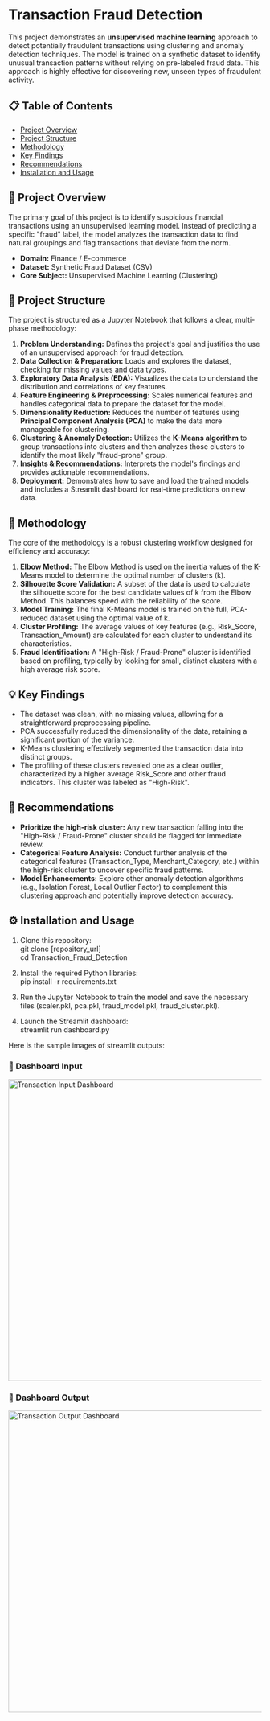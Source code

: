 
# **Transaction Fraud Detection**

This project demonstrates an **unsupervised machine learning** approach to detect potentially fraudulent transactions using clustering and anomaly detection techniques. The model is trained on a synthetic dataset to identify unusual transaction patterns without relying on pre-labeled fraud data. This approach is highly effective for discovering new, unseen types of fraudulent activity.

## **📋 Table of Contents**

* [Project Overview](https://www.google.com/search?q=%23project-overview)  
* [Project Structure](https://www.google.com/search?q=%23project-structure)  
* [Methodology](https://www.google.com/search?q=%23methodology)  
* [Key Findings](https://www.google.com/search?q=%23key-findings)  
* [Recommendations](https://www.google.com/search?q=%23recommendations)  
* [Installation and Usage](https://www.google.com/search?q=%23installation-and-usage)

## **📝 Project Overview**

The primary goal of this project is to identify suspicious financial transactions using an unsupervised learning model. Instead of predicting a specific "fraud" label, the model analyzes the transaction data to find natural groupings and flag transactions that deviate from the norm.

* **Domain:** Finance / E-commerce  
* **Dataset:** Synthetic Fraud Dataset (CSV)  
* **Core Subject:** Unsupervised Machine Learning (Clustering)

## **📁 Project Structure**

The project is structured as a Jupyter Notebook that follows a clear, multi-phase methodology:

1. **Problem Understanding:** Defines the project's goal and justifies the use of an unsupervised approach for fraud detection.  
2. **Data Collection & Preparation:** Loads and explores the dataset, checking for missing values and data types.  
3. **Exploratory Data Analysis (EDA):** Visualizes the data to understand the distribution and correlations of key features.  
4. **Feature Engineering & Preprocessing:** Scales numerical features and handles categorical data to prepare the dataset for the model.  
5. **Dimensionality Reduction:** Reduces the number of features using **Principal Component Analysis (PCA)** to make the data more manageable for clustering.  
6. **Clustering & Anomaly Detection:** Utilizes the **K-Means algorithm** to group transactions into clusters and then analyzes those clusters to identify the most likely "fraud-prone" group.  
7. **Insights & Recommendations:** Interprets the model's findings and provides actionable recommendations.  
8. **Deployment:** Demonstrates how to save and load the trained models and includes a Streamlit dashboard for real-time predictions on new data.

## **🧠 Methodology**

The core of the methodology is a robust clustering workflow designed for efficiency and accuracy:

1. **Elbow Method:** The Elbow Method is used on the inertia values of the K-Means model to determine the optimal number of clusters (k).  
2. **Silhouette Score Validation:** A subset of the data is used to calculate the silhouette score for the best candidate values of k from the Elbow Method. This balances speed with the reliability of the score.  
3. **Model Training:** The final K-Means model is trained on the full, PCA-reduced dataset using the optimal value of k.  
4. **Cluster Profiling:** The average values of key features (e.g., Risk\_Score, Transaction\_Amount) are calculated for each cluster to understand its characteristics.  
5. **Fraud Identification:** A "High-Risk / Fraud-Prone" cluster is identified based on profiling, typically by looking for small, distinct clusters with a high average risk score.

## **💡 Key Findings**

* The dataset was clean, with no missing values, allowing for a straightforward preprocessing pipeline.  
* PCA successfully reduced the dimensionality of the data, retaining a significant portion of the variance.  
* K-Means clustering effectively segmented the transaction data into distinct groups.  
* The profiling of these clusters revealed one as a clear outlier, characterized by a higher average Risk\_Score and other fraud indicators. This cluster was labeled as "High-Risk".

## **🚀 Recommendations**

* **Prioritize the high-risk cluster:** Any new transaction falling into the "High-Risk / Fraud-Prone" cluster should be flagged for immediate review.  
* **Categorical Feature Analysis:** Conduct further analysis of the categorical features (Transaction\_Type, Merchant\_Category, etc.) within the high-risk cluster to uncover specific fraud patterns.  
* **Model Enhancements:** Explore other anomaly detection algorithms (e.g., Isolation Forest, Local Outlier Factor) to complement this clustering approach and potentially improve detection accuracy.

## **⚙️ Installation and Usage**

1. Clone this repository:  
   git clone \[repository\_url\]  
   cd Transaction\_Fraud\_Detection

2. Install the required Python libraries:  
   pip install \-r requirements.txt

3. Run the Jupyter Notebook to train the model and save the necessary files (scaler.pkl, pca.pkl, fraud\_model.pkl, fraud\_cluster.pkl).  
4. Launch the Streamlit dashboard:  
   streamlit run dashboard.py

Here is the sample images of streamlit outputs:
<h3>🔹 Dashboard Input</h3>
<img src="images/dashboard_input.png" alt="Transaction Input Dashboard" width="600"/>

<h3>🔹 Dashboard Output</h3>
<img src="images/dashboard_output.png" alt="Transaction Output Dashboard" width="600"/>


